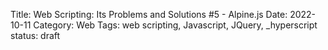 Title: Web Scripting: Its Problems and Solutions #5 - Alpine.js
Date: 2022-10-11
Category: Web
Tags: web scripting, Javascript, JQuery, _hyperscript
status: draft
